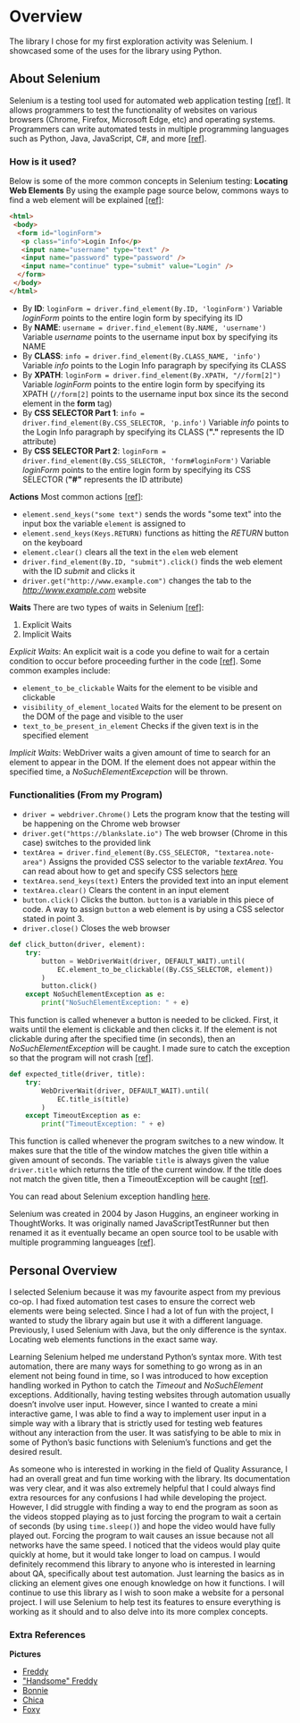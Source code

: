 # Overview
The library I chose for my first exploration activity was Selenium. I showcased some of the uses for the library using Python.

## About Selenium
Selenium is a testing tool used for automated web application testing [[ref]](https://www.headspin.io/blog/selenium-testing-a-complete-guide#:~:text=Selenium%20is%20a%20popular%20open,different%20browsers%20and%20operating%20systems.). It allows programmers to test the functionality of websites on various browsers (Chrome, Firefox, Microsoft Edge, etc) and operating systems. Programmers can write automated tests in multiple programming languages such as Python, Java, JavaScript, C#, and more [[ref]](https://www.browserstack.com/selenium#:~:text=Selenium%20allows%20developers%20and%20testers,%2C%20and%20C%23%2C%20among%20others.).

### How is it used?
Below is some of the more common concepts in Selenium testing:
**Locating Web Elements** 
By using the example page source below, commons ways to find a web element will be explained [[ref]](https://selenium-python.readthedocs.io/locating-elements.html):
```html
<html>
 <body>
  <form id="loginForm">
   <p class="info">Login Info</p>
   <input name="username" type="text" />
   <input name="password" type="password" />
   <input name="continue" type="submit" value="Login" />
  </form>
 </body>
</html>
```
- By **ID**: `loginForm = driver.find_element(By.ID, 'loginForm')` Variable _loginForm_ points to the entire login form by specifying its ID
- By **NAME**: `username = driver.find_element(By.NAME, 'username')` Variable _username_ points to the username input box by specifying its NAME
- By **CLASS**: `info = driver.find_element(By.CLASS_NAME, 'info')` Variable _info_ points to the Login Info paragraph by specifying its CLASS
- By **XPATH**: `loginForm = driver.find_element(By.XPATH, "//form[2]")` Variable _loginForm_ points to the entire login form by specifying its XPATH (`//form[2]` points to the username input box since its the second element in the **form** tag)
- By **CSS SELECTOR Part 1**: `info = driver.find_element(By.CSS_SELECTOR, 'p.info')` Variable _info_ points to the Login Info paragraph by specifying its CLASS (**"."** represents the ID attribute)
- By **CSS SELECTOR Part 2**: `loginForm = driver.find_element(By.CSS_SELECTOR, 'form#loginForm')` Variable _loginForm_ points to the entire login form by specifying its CSS SELECTOR (**"#"** represents the ID attribute)

**Actions** 
Most common actions [[ref]](https://selenium-python.readthedocs.io/navigating.html):
- `element.send_keys("some text")` sends the words "some text" into the input box the variable `element` is assigned to
- `element.send_keys(Keys.RETURN)` functions as hitting the _RETURN_ button on the keyboard
- `element.clear()` clears all the text in the `elem` web element
- `driver.find_element(By.ID, "submit").click()` finds the web element with the ID _submit_ and clicks it
- `driver.get("http://www.example.com")` changes the tab to the _http://www.example.com_ website

**Waits** 
There are two types of waits in Selenium [[ref]](https://selenium-python.readthedocs.io/waits.html):
1. Explicit Waits
2. Implicit Waits

_Explicit Waits_: An explicit wait is a code you define to wait for a certain condition to occur before proceeding further in the code [[ref]](https://www.selenium.dev/selenium/docs/api/py/webdriver_support/selenium.webdriver.support.expected_conditions.html).
Some common examples include:
- `element_to_be_clickable` Waits for the element to be visible and clickable
- `visibility_of_element_located` Waits for the element to be present on the DOM of the page and visible to the user
- `text_to_be_present_in_element` Checks if the given text is in the specified element

_Implicit Waits_: WebDriver waits a given amount of time to search for an element to appear in the DOM. If the element does not appear within the specified time, a _NoSuchElementExcepction_ will be thrown.

### Functionalities (From my Program)
- `driver = webdriver.Chrome()` Lets the program know that the testing will be happening on the Chrome web browser
- `driver.get("https://blankslate.io")` The web browser (Chrome in this case) switches to the provided link
- `textArea = driver.find_element(By.CSS_SELECTOR, "textarea.note-area")` Assigns the provided CSS selector to the variable _textArea_. You can read about how to get and specify CSS selectors [here](https://www.swtestacademy.com/css-selenium/)
- `textArea.send_keys(text)` Enters the provided text into an input element
- `textArea.clear()` Clears the content in an input element
- `button.click()` Clicks the button. `button` is a variable in this piece of code. A way to assign `button` a web element is by using a CSS selector stated in point 3.
- `driver.close()` Closes the web browser
```Python
def click_button(driver, element):
    try:
        button = WebDriverWait(driver, DEFAULT_WAIT).until(
            EC.element_to_be_clickable((By.CSS_SELECTOR, element))
        )
        button.click()
    except NoSuchElementException as e:
        print("NoSuchElementException: " + e)
```
This function is called whenever a button is needed to be clicked. First, it waits until the element is clickable and then clicks it. If the element is not clickable during after the specified time (in seconds), then an _NoSuchElementException_ will be caught. I made sure to catch the exception so that the program will not crash [[ref]](https://coderslegacy.com/python/selenium-tutorial-element_to_be_clickable-function/).
```Python
def expected_title(driver, title):
    try:
        WebDriverWait(driver, DEFAULT_WAIT).until(
            EC.title_is(title)
        )
    except TimeoutException as e:
        print("TimeoutException: " + e)
```
This function is called whenever the program switches to a new window. It makes sure that the title of the window matches the given title within a given amount of seconds. The variable `title` is always given the value `driver.title` which returns the title of the current window. If the title does not match the given title, then a TimeoutException will be caught [[ref]](https://www.geeksforgeeks.org/exceptions-selenium-python/).

You can read about Selenium exception handling [here](https://www.geeksforgeeks.org/exceptions-selenium-python/).

Selenium was created in 2004 by Jason Huggins, an engineer working in ThoughtWorks. It was originally named JavaScriptTestRunner but then renamed it as it eventually became an open source tool to be usable with multiple programming langueages [[ref]](https://www.webomates.com/blog/software-testing/selenium-testing/#:~:text=Selenium%20was%20initially%20developed%20by,the%20need%20to%20curb%20monotony.).

## Personal Overview
I selected Selenium because it was my favourite aspect from my previous co-op. I had fixed automation test cases to ensure the correct web elements were being selected. Since I had a lot of fun with the project, I wanted to study the library again but use it with a different language. Previously, I used Selenium with Java, but the only difference is the syntax. Locating web elements functions in the exact same way.

Learning Selenium helped me understand Python’s syntax more. With test automation, there are many ways for something to go wrong as in an element not being found in time, so I was introduced to how exception handling worked in Python to catch the _Timeout_ and _NoSuchElement_ exceptions. Additionally, having testing websites through automation usually doesn’t involve user input. However, since I wanted to create a mini interactive game, I was able to find a way to implement user input in a simple way with a library that is strictly used for testing web features without any interaction from the user. It was satisfying to be able to mix in some of Python’s basic functions with Selenium’s functions and get the desired result.

As someone who is interested in working in the field of Quality Assurance, I had an overall great and fun time working with the library. Its documentation was very clear, and it was also extremely helpful that I could always find extra resources for any confusions I had while developing the project. However, I did struggle with finding a way to end the program as soon as the videos stopped playing as to just forcing the program to wait a certain of seconds (by using `time.sleep()`) and hope the video would have fully played out. Forcing the program to wait causes an issue because not all networks have the same speed. I noticed that the videos would play quite quickly at home, but it would take longer to load on campus. I would definitely recommend this library to anyone who is interested in learning about QA, specifically about test automation. Just learning the basics as in clicking an element gives one enough knowledge on how it functions. I will continue to use this library as I wish to soon make a website for a personal project. I will use Selenium to help test its features to ensure everything is working as it should and to also delve into its more complex concepts.

### Extra References
**Pictures**
- [Freddy](https://www.google.com/url?sa=i&url=https%3A%2F%2Ffivenightsatfreddys.fandom.com%2Fwiki%2FFreddy_Fazbear&psig=AOvVaw0stF1BEjLQEatVhRXeAZm3&ust=1697158872112000&source=images&cd=vfe&opi=89978449&ved=0CBMQjhxqFwoTCMDOt9Cn74EDFQAAAAAdAAAAABAE)
- ["Handsome" Freddy](https://www.reddit.com/r/fivenightsatfreddys/comments/zk7py0/my_name_is_freddy_fazbear_yo/)
- [Bonnie](https://www.google.com/url?sa=i&url=https%3A%2F%2Ffivenightsatfreddys.fandom.com%2Fwiki%2FBonnie&psig=AOvVaw0KGtxA-seqKumI1PW1aMKx&ust=1697158829666000&source=images&cd=vfe&ved=0CBIQjhxqFwoTCPDT77un74EDFQAAAAAdAAAAABAE)
- [Chica](https://www.google.com/url?sa=i&url=https%3A%2F%2Ffivenightsatfreddys.fandom.com%2Fwiki%2FChica&psig=AOvVaw16XDxlsmEeFBJay0y2aslF&ust=1697158845914000&source=images&cd=vfe&ved=0CBIQjhxqFwoTCICE4sOn74EDFQAAAAAdAAAAABAE)
- [Foxy](https://www.google.com/url?sa=i&url=https%3A%2F%2Ffivenightsatfreddys.fandom.com%2Fwiki%2FFoxy&psig=AOvVaw1QjuJPP1r7ZALAoB-qeWnj&ust=1697158846504000&source=images&cd=vfe&ved=0CBIQjhxqFwoTCNDPzsOn74EDFQAAAAAdAAAAABAE)